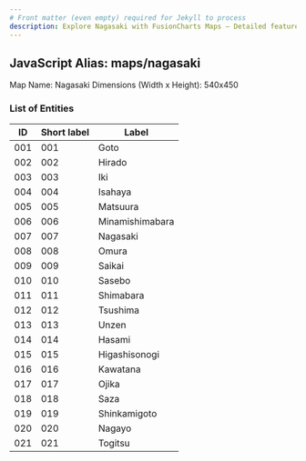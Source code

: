 ```yaml
---
# Front matter (even empty) required for Jekyll to process
description: Explore Nagasaki with FusionCharts Maps – Detailed features for seamless integration. Try now & enhance your data visualization today! 
---
```


## JavaScript Alias: maps/nagasaki

Map Name: Nagasaki
Dimensions (Width x Height): 540x450





### List of Entities

ID | Short label | Label
---|---|---|
001|001|Goto
002|002|Hirado
003|003|Iki
004|004|Isahaya
005|005|Matsuura
006|006|Minamishimabara
007|007|Nagasaki
008|008|Omura
009|009|Saikai
010|010|Sasebo
011|011|Shimabara
012|012|Tsushima
013|013|Unzen
014|014|Hasami
015|015|Higashisonogi
016|016|Kawatana
017|017|Ojika
018|018|Saza
019|019|Shinkamigoto
020|020|Nagayo
021|021|Togitsu